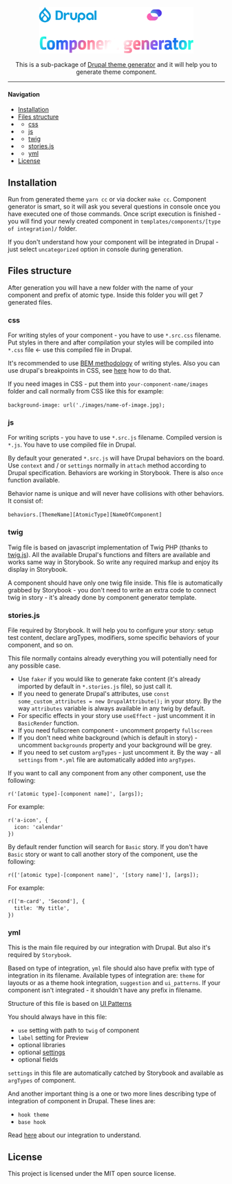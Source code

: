 <p align="center">
  <a href="https://skilld.cloud/" target="_blank">
    <picture>
      <source media="(prefers-color-scheme: dark)" srcset="https://raw.githubusercontent.com/skilld-labs/drupal-component-generator/logo/dark.svg">
      <source media="(prefers-color-scheme: light)" srcset="https://raw.githubusercontent.com/skilld-labs/drupal-component-generator/logo/light.svg">
      <img alt="Logo" src="https://raw.githubusercontent.com/skilld-labs/drupal-component-generator/logo/logo-dark.svg" width="360" height="108" style="max-width: 100%;">
    </picture>
  </a>
</p>
<p align="center">
  This is a sub-package of <a href="https://www.npmjs.com/package/@skilld/drupal-theme-generator">Drupal theme generator</a> and it will help you to generate theme component.
</p>

------

#### Navigation
- [Installation](#installation)
- [Files structure](#files-structure)
- - [css](#css)
- - [js](#js)
- - [twig](#twig)
- - [stories.js](#storiesjs)
- - [yml](#yml)
- [License](#license)

## Installation

Run from generated theme `yarn cc` or via docker `make cc`. Component generator is smart, so it will ask you several questions in console
once you have executed one of those commands. Once script execution is finished - you will find your newly created component in
`templates/components/[type of integration]/` folder.

If you don't understand how your component will be integrated in Drupal - just select `uncategorized` option in console during
generation.

## Files structure

After generation you will have a new folder with the name of your component and prefix of atomic type. Inside this folder you will
get 7 generated files.

### css

For writing styles of your component - you have to use `*.src.css` filename. Put styles in there and after compilation your styles
will be compiled into `*.css` file <- use this compiled file in Drupal.

It's recommended to use [BEM methodology](https://getbem.com/naming/) of writing styles. Also you can use drupal's breakpoints in CSS,
see [here](https://www.npmjs.com/package/@skilld/drupal-theme-generator#drupals-breakpoints-in-css-and-js) how to do that.

If you need images in CSS - put them into `your-component-name/images` folder and call normally from CSS like this for example:

`background-image: url('./images/name-of-image.jpg);`

### js

For writing scripts - you have to use `*.src.js` filename. Compiled version is `*.js`. You have to use compiled file in Drupal.

By default your generated `*.src.js` will have Drupal behaviors on the board. Use `context` and / or `settings` normally in `attach` method
according to Drupal specification. Behaviors are working in Storybook. There is also `once` function available.

Behavior name is unique and will never have collisions with other behaviors. It consist of:

`behaviors.[ThemeName][AtomicType][NameOfComponent]`

### twig

Twig file is based on javascript implementation of Twig PHP (thanks to [twig.js](https://www.npmjs.com/package/twig)).
All the available Drupal's functions and filters are available and works same way in Storybook. So write 
any required markup and enjoy its display in Storybook.

A component should have only one twig file inside. This file is automatically grabbed by Storybook - you don't need to write
an extra code to connect twig in story - it's already done by component generator template.

### stories.js

File required by Storybook. It will help you to configure your story: setup test content, declare argTypes, modifiers,
some specific behaviors of your component, and so on.

This file normally contains already everything you will potentially need for any possible case.

- Use `faker` if you would like to generate fake content (it's already imported by default in `*.stories.js` file), so just call it.
- If you need to generate Drupal's attributes, use `const some_custom_attributes = new DrupalAttribute();` in your story. By the way
`attributes` variable is always available in any twig by default.
- For specific effects in your story use `useEffect` - just uncomment it in `BasicRender` function.
- If you need fullscreen component - uncomment property `fullscreen`
- If you don't need white background (which is default in story) - uncomment `backgrounds` property and your background will be grey.
- If you need to set custom `argTypes` - just uncomment it. By the way - all `settings` from `*.yml` file are automatically
added into `argTypes`.

If you want to call any component from any other component, use the following:

```
r('[atomic type]-[component name]', [args]);
```

For example: 

```
r('a-icon', {
  icon: 'calendar'
})
```

By default render function will search for `Basic` story. If you don't have `Basic` story or want to call
another story of the component, use the following:

```
r(['[atomic type]-[component name]', '[story name]'], [args]);
```

For example:

```
r(['m-card', 'Second'], {
  title: 'My title',
})
```
 
### yml

This is the main file required by our integration with Drupal. But also it's required by `Storybook`.

Based on type of integration, `yml` file should also have prefix with type of integration in its filename. Available types of integration are: `theme` for layouts or as a theme hook integration, 
`suggestion` and `ui_patterns`. If your component isn't integrated - it shouldn't have any prefix in filename.

Structure of this file is based on [UI Patterns](https://ui-patterns.readthedocs.io/en/8.x-1.x/content/patterns-definition.html)

You should always have in this file:
- `use` setting with path to `twig` of component
- `label` setting for Preview
- optional libraries
- optional [settings](https://www.drupal.org/project/ui_patterns_settings)
- optional fields

`settings` in this file are automatically catched by Storybook and available as `argTypes` of component.

And another important thing is a one or two more lines describing type of integration of component in Drupal. These lines are:
- `hook theme`
- `base hook`

Read [here](https://www.drupal.org/project/component_connector) about our integration to understand.

## License

This project is licensed under the MIT open source license.
